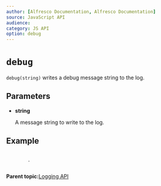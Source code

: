 ```yaml
---
author: [Alfresco Documentation, Alfresco Documentation]
source: JavaScript API
audience: 
category: JS API
option: debug
---
```


# `debug`

`debug(string)` writes a debug message string to the log.

## Parameters

-   **string**

    A message string to write to the log.


## Example

```

        .
      
```

**Parent topic:**[Logging API](../references/API-JS-Logging.md)

